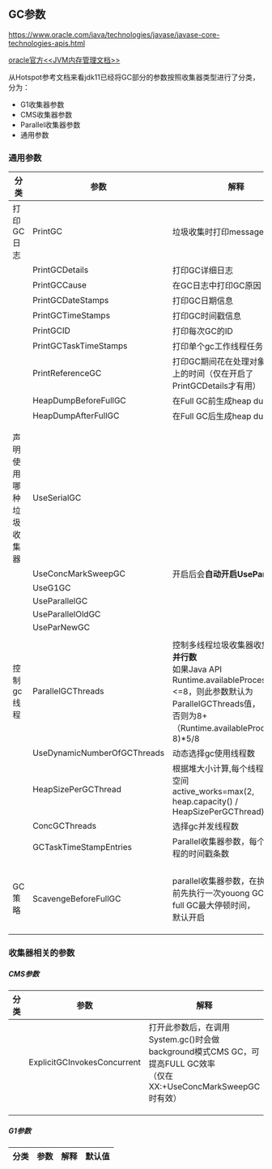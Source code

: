 ## GC参数

https://www.oracle.com/java/technologies/javase/javase-core-technologies-apis.html

[oracle官方<<JVM内存管理文档>>](https://www.oracle.com/technetwork/java/javase/tech/memorymanagement-whitepaper-1-150020.pdf)



从Hotspot参考文档来看jdk11已经将GC部分的参数按照收集器类型进行了分类，分为：

- G1收集器参数
- CMS收集器参数
- Parallel收集器参数
- 通用参数



### 通用参数

| 分类                   | 参数                        | 解释                                                         | 默认值                 |
| ---------------------- | --------------------------- | ------------------------------------------------------------ | ---------------------- |
| 打印GC日志             | PrintGC                     | 垃圾收集时打印message                                        | false                  |
|                        | PrintGCDetails              | 打印GC详细日志                                               | false                  |
|                        | PrintGCCause                | 在GC日志中打印GC原因                                         | true                   |
|                        | PrintGCDateStamps           | 打印GC日期信息                                               | false                  |
|                        | PrintGCTimeStamps           | 打印GC时间戳信息                                             | false                  |
|                        | PrintGCID                   | 打印每次GC的ID                                               | false                  |
|                        | PrintGCTaskTimeStamps       | 打印单个gc工作线程任务的时间戳                               | false                  |
|                        | PrintReferenceGC            | 打印GC期间花在处理对象引用关系上的时间（仅在开启了PrintGCDetails才有用） | false                  |
|                        | HeapDumpBeforeFullGC        | 在Full GC前生成heap dump文件                                 | false                  |
|                        | HeapDumpAfterFullGC         | 在Full GC后生成heap dump文件                                 | false                  |
|                        |                             |                                                              |                        |
|                        |                             |                                                              |                        |
| 声明使用哪种垃圾收集器 | UseSerialGC                 |                                                              | false                  |
|                        | UseConcMarkSweepGC          | 开启后会**自动开启UseParNewGC**                              | false                  |
|                        | UseG1GC                     |                                                              | false                  |
|                        | UseParallelGC               |                                                              | true                   |
|                        | UseParallelOldGC            |                                                              | false                  |
|                        | UseParNewGC                 |                                                              | false                  |
|                        |                             |                                                              |                        |
| 控制gc线程             | ParallelGCThreads           | 控制多线程垃圾收集器收集线程的**并行数** <br>如果Java API Runtime.availableProcessors()<=8，则此参数默认为ParallelGCThreads值，<br>否则为8+（Runtime.availableProcessors()­8)*5/8 | 0                      |
|                        | UseDynamicNumberOfGCThreads | 动态选择gc使用线程数                                         | false                  |
|                        | HeapSizePerGCThread         | 根据堆大小计算,每个线程负责多大空间<br>active_works=max(2, heap.capacity() / HeapSizePerGCThread) | ScaleForWordSize(64*M) |
|                        | ConcGCThreads               | 选择gc并发线程数                                             | 0                      |
|                        | GCTaskTimeStampEntries      | Parallel收集器参数，每个gc工作线程的时间戳条数               | 200                    |
|                        |                             |                                                              |                        |
|                        |                             |                                                              |                        |
|                        |                             |                                                              |                        |
|                        |                             |                                                              |                        |
| GC策略                 | ScavengeBeforeFullGC        | parallel收集器参数，在执行full GC前先执行一次youong GC，以缩短full GC最大停顿时间，<br/>默认开启 | true                   |
|                        |                             |                                                              |                        |
|                        |                             |                                                              |                        |
|                        |                             |                                                              |                        |





### 收集器相关的参数

##### CMS参数

| 分类 | 参数                        | 解释                                                         | 默认值 |
| ---- | --------------------------- | ------------------------------------------------------------ | ------ |
|      | ExplicitGCInvokesConcurrent | 打开此参数后，在调用System.gc()时会做background模式CMS GC，可提高FULL GC效率<br/>（仅在XX:+UseConcMarkSweepGC时有效） | false  |
|      |                             |                                                              |        |
|      |                             |                                                              |        |
|      |                             |                                                              |        |



##### G1参数

| 分类                   | 参数                        | 解释                                                         | 默认值                 |
| ---------------------- | --------------------------- | ------------------------------------------------------------ | ---------------------- |

